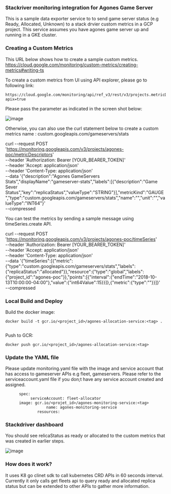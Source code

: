 ### Stackriver monitoring integration for Agones Game Server
This is a sample data exporter service to to send game server status (e.g Ready, Allocated, Unknown) to a stack drvier custom metrics in a GCP project. This service assumes you have agones game server up and running in a GKE cluster.

###  Creating a Custom Metrics

This URL below shows how to create a sample custom metrics. 
https://cloud.google.com/monitoring/custom-metrics/creating-metrics#writing-ts

To create a custom metrics from UI using API explorer, please go to following link:

```
https://cloud.google.com/monitoring/api/ref_v3/rest/v3/projects.metricDescriptors/create?apix=true

```
Please pass the parameter as indicated in the screen shot below:

![image](https://screenshot.googleplex.com/OZhTCXOYkpo)


Otherwise, you can also use the curl statement below to create a custom metrics name : custom.googleapis.com/gameservers/stats

curl --request POST \
  'https://monitoring.googleapis.com/v3/projects/agones-poc/metricDescriptors' \
  --header 'Authorization: Bearer [YOUR_BEARER_TOKEN]' \
  --header 'Accept: application/json' \
  --header 'Content-Type: application/json' \
  --data '{"description":"Agones GameServers Stats","displayName":"gameserver-stats","labels":[{"description":"Game Sever Status","key":"replicaStatus","valueType":"STRING"}],"metricKind":"GAUGE","type":"custom.googleapis.com/gameservers/stats","name":"","unit":"","valueType":"INT64"}' \
  --compressed

You can test the metrics by sending a sample message using timeSeries.create API.

curl --request POST \
  'https://monitoring.googleapis.com/v3/projects/agones-poc/timeSeries' \
  --header 'Authorization: Bearer [YOUR_BEARER_TOKEN]' \
  --header 'Accept: application/json' \
  --header 'Content-Type: application/json' \
  --data '{"timeSeries":[{"metric":{"type":"custom.googleapis.com/gameservers/stats","labels":{"replicaStatus":"allocated"}},"resource":{"type":"global","labels":{"project_id":"agones-poc"}},"points":[{"interval":{"endTime":"2018-10-13T10:00:00-04:00"},"value":{"int64Value":15}}]},{"metric":{"type":""}}]}' \
  --compressed

### Local Build and Deploy

Build the docker image:

```
docker build -t gcr.io/<project_id>/agones-allocation-service:<tag> .
	
```

Push to GCR:

```
docker push gcr.io/<project_id>/agones-allocation-service:<tag> 

```
### Update the YAML file

Please update  monitoring.yaml file with the image and service account that has access to gameserver APIs e.g fleet, gameservers. Please refer to the serviceaccount.yaml file if you don;t have any service account created and assigned.

```
	  spec:
	       serviceAccount: fleet-allocator
	  image: gcr.io/<projet_id>/agones-monitoring-service:<tag>
	  	          name: agones-monitoring-service
	          resources:
```

### Stackdriver dashboard
You should see relicaStatus as ready or allocated to the custom metrics that was created in earlier steps.

![image](https://user-images.githubusercontent.com/27572451/47030150-1f1bee80-d13b-11e8-8047-983cec7cfc22.png)

### How does it work?

It uses K8 go clinet sdk to call kubernetes CRD APIs in 60 seconds interval. Currently it only calls get fleets api to query ready and allocated replica status but can be extended to other APIs to gather more information. 









